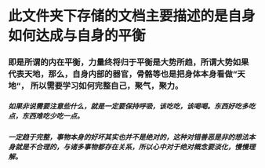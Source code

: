 # 此文件夹下存储的文档主要描述的是自身如何达成与自身的平衡
### 即是所谓的内在平衡，力量终将归于平衡是大势所趋，所谓大势如果代表天地，那么，自身内部的器官，骨骼等也是把身体本身看做“天地“， 所以需要学习如何完整自己，聚气，聚力。
##### 如果非说需要注意些什么，就是一定要保持呼吸，该吃吃，该喝喝。东西好吃多吃点，东西难吃少吃一点。
##### 一定趋于完整，事物本身的好坏其实也并不是绝对的，这种对错善恶是非的想法本身就是不合理的，与诸多事物都存在关系，所以心中对于绝对概念要淡化，慢慢理解。